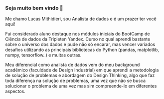 ### Seja muito bem vindo 👋

Me chamo Lucas Mithidieri, sou Analista de dados e é um prazer ter você aqui!

Fui considerado aluno destaque nos módulos iniciais do BootCamp de Ciência de dados da Tripleten Yandex. Curso no qual aprendi bastante sobre o universo dos dados e pude não só encarar, mas vencer variados desafios utilizando as principais bibliotecas do Python (pandas, matplotlib, numpy, tensorflow..) e muitas outras.

Meu diferencial como analista de dados vem do meu background acadêmico (faculdade de Design Industrial) em que aprendi a metodologia de solução de problemas e abordagem do Design Thinking, algo que faz toda diferença na solução de problemas, uma vez que não se busca solucionar o problema de uma vez mas sim compreende-lo em diferentes aspectos.

<!--
**lucas-mithidieri/lucas-mithidieri** is a ✨ _special_ ✨ repository because its `README.md` (this file) appears on your GitHub profile.

Here are some ideas to get you started:

- 🔭 I’m currently working on ...
- 🌱 I’m currently learning ...
- 👯 I’m looking to collaborate on ...
- 🤔 I’m looking for help with ...
- 💬 Ask me about ...
- 📫 How to reach me: ...
- 😄 Pronouns: ...
- ⚡ Fun fact: ...
-->

